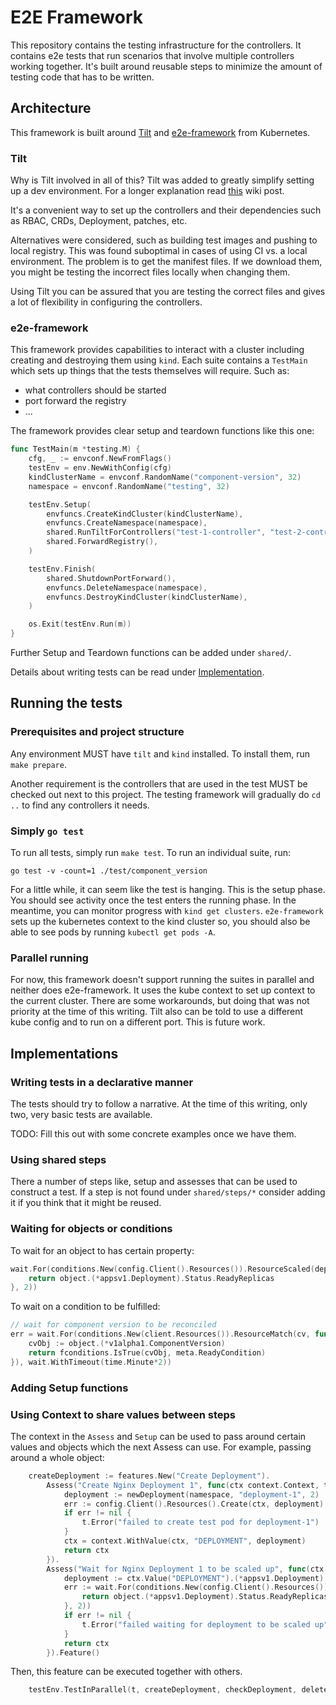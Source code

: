 # E2E Framework

This repository contains the testing infrastructure for the controllers.
It contains e2e tests that run scenarios that involve multiple controllers
working together. It's built around reusable steps to minimize the amount of
testing code that has to be written.

## Architecture

This framework is built around [Tilt](https://tilt.dev) and [e2e-framework](https://github.com/kubernetes-sigs/e2e-framework) from Kubernetes.

### Tilt

Why is Tilt involved in all of this? Tilt was added to greatly simplify setting
up a dev environment. For a longer explanation read [this](https://skarlso.github.io/2023/02/25/rapid-controller-development-with-tilt/) wiki post.

It's a convenient way to set up the controllers and their dependencies such as
RBAC, CRDs, Deployment, patches, etc.

Alternatives were considered, such as building test images and pushing to local
registry. This was found suboptimal in cases of using CI vs. a local environment.
The problem is to get the manifest files. If we download them, you might be testing
the incorrect files locally when changing them.

Using Tilt you can be assured that you are testing the correct files and gives
a lot of flexibility in configuring the controllers.

### e2e-framework

This framework provides capabilities to interact with a cluster including
creating and destroying them using `kind`. Each suite contains a `TestMain` which
sets up things that the tests themselves will require. Such as:

- what controllers should be started
- port forward the registry
- ...

The framework provides clear setup and teardown functions like this one:

```go
func TestMain(m *testing.M) {
	cfg, _ := envconf.NewFromFlags()
	testEnv = env.NewWithConfig(cfg)
	kindClusterName = envconf.RandomName("component-version", 32)
	namespace = envconf.RandomName("testing", 32)

	testEnv.Setup(
		envfuncs.CreateKindCluster(kindClusterName),
		envfuncs.CreateNamespace(namespace),
		shared.RunTiltForControllers("test-1-controller", "test-2-controller"),
		shared.ForwardRegistry(),
	)

	testEnv.Finish(
		shared.ShutdownPortForward(),
		envfuncs.DeleteNamespace(namespace),
		envfuncs.DestroyKindCluster(kindClusterName),
	)

	os.Exit(testEnv.Run(m))
}
```

Further Setup and Teardown functions can be added under `shared/`.

Details about writing tests can be read under [Implementation](#implementations).

## Running the tests

### Prerequisites and project structure

Any environment MUST have `tilt` and `kind` installed. To install them, run `make prepare`.

Another requirement is the controllers that are used in the test MUST be checked out next to
this project. The testing framework will gradually do `cd ..` to find any controllers it needs.

### Simply `go test`

To run all tests, simply run `make test`. To run an individual suite, run:

`go test -v -count=1 ./test/component_version`

For a little while, it can seem like the test is hanging. This is the setup phase. You should
see activity once the test enters the running phase. In the meantime, you can monitor progress
with `kind get clusters`. `e2e-framework` sets up the kubernetes context to the kind cluster
so, you should also be able to see pods by running `kubectl get pods -A`.

### Parallel running

For now, this framework doesn't support running the suites in parallel and neither does e2e-framework.
It uses the kube context to set up context to the current cluster. There are some workarounds, but
doing that was not priority at the time of this writing. Tilt also can be told to use a different
kube config and to run on a different port. This is future work.

## Implementations

### Writing tests in a declarative manner

The tests should try to follow a narrative. At the time of this writing, only two, very basic
tests are available.

TODO: Fill this out with some concrete examples once we have them.

### Using shared steps

There a number of steps like, setup and assesses that can be used to construct a
test. If a step is not found under `shared/steps/*` consider adding it if you
think that it might be reused.

### Waiting for objects or conditions

To wait for an object to has certain property:

```go
wait.For(conditions.New(config.Client().Resources()).ResourceScaled(deployment, func(object k8s.Object) int32 {
    return object.(*appsv1.Deployment).Status.ReadyReplicas
}, 2))
```

To wait on a condition to be fulfilled:

```go
// wait for component version to be reconciled
err = wait.For(conditions.New(client.Resources()).ResourceMatch(cv, func(object k8s.Object) bool {
    cvObj := object.(*v1alpha1.ComponentVersion)
    return fconditions.IsTrue(cvObj, meta.ReadyCondition)
}), wait.WithTimeout(time.Minute*2))
```

### Adding Setup functions

### Using Context to share values between steps

The context in the `Assess` and `Setup` can be used to pass around certain values and
objects which the next Assess can use. For example, passing around a whole object:

```go
	createDeployment := features.New("Create Deployment").
		Assess("Create Nginx Deployment 1", func(ctx context.Context, t *testing.T, config *envconf.Config) context.Context {
			deployment := newDeployment(namespace, "deployment-1", 2)
			err := config.Client().Resources().Create(ctx, deployment)
			if err != nil {
				t.Error("failed to create test pod for deployment-1")
			}
			ctx = context.WithValue(ctx, "DEPLOYMENT", deployment)
			return ctx
		}).
		Assess("Wait for Nginx Deployment 1 to be scaled up", func(ctx context.Context, t *testing.T, config *envconf.Config) context.Context {
			deployment := ctx.Value("DEPLOYMENT").(*appsv1.Deployment)
			err := wait.For(conditions.New(config.Client().Resources()).ResourceScaled(deployment, func(object k8s.Object) int32 {
				return object.(*appsv1.Deployment).Status.ReadyReplicas
			}, 2))
			if err != nil {
				t.Error("failed waiting for deployment to be scaled up")
			}
			return ctx
		}).Feature()
```

Then, this feature can be executed together with others.

```go
	testEnv.TestInParallel(t, createDeployment, checkDeployment, deleteDeployment)
```
